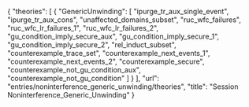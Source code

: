 {
    "theories": [
        {
            "GenericUnwinding": [
                "ipurge_tr_aux_single_event",
                "ipurge_tr_aux_cons",
                "unaffected_domains_subset",
                "ruc_wfc_failures",
                "ruc_wfc_lr_failures_1",
                "ruc_wfc_lr_failures_2",
                "gu_condition_imply_secure_aux",
                "gu_condition_imply_secure_1",
                "gu_condition_imply_secure_2",
                "rel_induct_subset",
                "counterexample_trace_set",
                "counterexample_next_events_1",
                "counterexample_next_events_2",
                "counterexample_secure",
                "counterexample_not_gu_condition_aux",
                "counterexample_not_gu_condition"
            ]
        }
    ],
    "url": "entries/noninterference_generic_unwinding/theories",
    "title": "Session Noninterference_Generic_Unwinding"
}